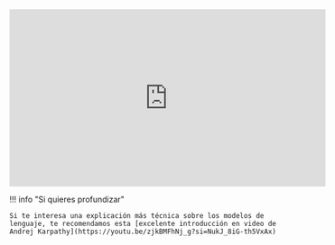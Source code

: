 <iframe width="560" height="315" src="https://www.youtube.com/embed/2IK3DFHRFfw?si=YSwq-pXqEee_lVLn" title="YouTube video player" frameborder="0" allow="accelerometer; autoplay; clipboard-write; encrypted-media; gyroscope; picture-in-picture; web-share" allowfullscreen></iframe> 

!!! info "Si quieres profundizar"

    Si te interesa una explicación más técnica sobre los modelos de lenguaje, te recomendamos esta [excelente introducción en video de Andrej Karpathy](https://youtu.be/zjkBMFhNj_g?si=NukJ_8iG-th5VxAx)